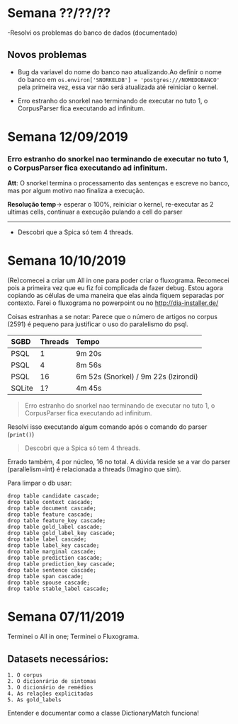 # Semana ??/??/??
-Resolvi os problemas do banco de dados (documentado)
  ## Novos problemas
  * Bug da variavel do nome do banco nao atualizando.Ao definir o nome do banco em `os.environ['SNORKELDB'] = 'postgres:///NOMEDOBANCO'` pela primeira vez, essa var não será atualizada até reiniciar o kernel.
    
  * Erro estranho do snorkel nao terminando de executar no tuto 1, o CorpusParser fica executando ad infinitum.

# Semana 12/09/2019

  ### Erro estranho do snorkel nao terminando de executar no tuto 1, o CorpusParser fica executando ad infinitum.
  
  **Att**: O snorkel termina o processamento das sentenças e escreve no banco, mas por algum motivo nao finaliza a execução.
      
   **Resolução temp**-> esperar o 100%, reiniciar o kernel, re-executar as 2 ultimas cells, continuar a execução pulando a cell do parser
   
_______________________________________________________________________________________________________________________________

- Descobri que a Spica só tem 4 threads.

# Semana 10/10/2019

  (Re)comecei a criar um All in one para poder criar o fluxograma.
  Recomecei pois a primeira vez que eu fiz foi complicada de fazer debug. Estou agora copiando as células de uma maneira que elas ainda fiquem separadas por contexto.
  Farei o fluxograma no powerpoint ou no http://dia-installer.de/
  
  Coisas estranhas a se notar:
    Parece que o número de artigos no corpus (2591) é pequeno para justificar o uso do paralelismo do psql.
    
| SGBD          | Threads | Tempo |
|:--------------|:--------|:------|
| PSQL          | 1       | 9m 20s|
| PSQL          | 4       | 8m 56s|
| PSQL          | 16      | 6m 52s (Snorkel) / 9m 22s (lzirondi) |
| SQLite        | 1?      | 4m 45s |



>Erro estranho do snorkel nao terminando de executar no tuto 1, o CorpusParser fica executando ad infinitum.

Resolvi isso executando algum comando após o comando do parser (```print()```) 

>Descobri que a Spica só tem 4 threads.

Errado também, 4 por núcleo, 16 no total. A dúvida reside se a var do parser (parallelism=int) é relacionada a threads (Imagino que sim).

Para limpar o db usar:
```
drop table candidate cascade; 
drop table context cascade; 
drop table document cascade; 
drop table feature cascade; 
drop table feature_key cascade; 
drop table gold_label cascade; 
drop table gold_label_key cascade; 
drop table label cascade; 
drop table label_key cascade; 
drop table marginal cascade; 
drop table prediction cascade; 
drop table prediction_key cascade; 
drop table sentence cascade; 
drop table span cascade; 
drop table spouse cascade; 
drop table stable_label cascade;
```


# Semana 07/11/2019

Terminei o All in one; Terminei o Fluxograma.

## Datasets necessários:
    1. O corpus
    2. O dicionrário de sintomas
    3. O dicionário de remédios
    4. As relações explicitadas
    5. As gold_labels
    
   


Entender e documentar como a classe DictionaryMatch funciona!
